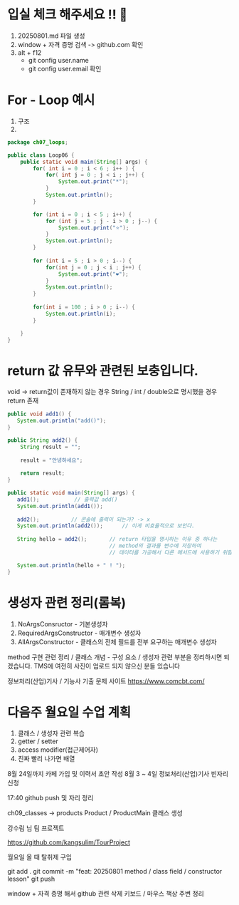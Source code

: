 # 입실 체크 해주세요 !! 💨

1. 20250801.md 파일 생성
2. window + 자격 증명 검색 -> github.com 확인
3. alt + f12
   - git config user.name
   - git config user.email 확인


# For - Loop 예시
1. 구조
2. 
```java
package ch07_loops;

public class Loop06 {
    public static void main(String[] args) {
        for( int i = 0 ; i < 6 ; i++ ) {
            for( int j = 0 ; j < i ; j++) {
                System.out.print("*");
            }
            System.out.println();
        }

        for (int i = 0 ; i < 5 ; i++) {
            for (int j = 5 ; j - i > 0 ; j--) {
                System.out.print("⭐");
            }
            System.out.println();
        }
        
        for (int i = 5 ; i > 0 ; i--) {
            for(int j = 0 ; j < i ; j++) {
                System.out.print("❤️");
            }
            System.out.println();
        }
        
        for(int i = 100 ; i > 0 ; i--) {
            System.out.println(i);
        }

    }
}
```
# return 값 유무와 관련된 보충입니다.

void -> return값이 존재하지 않는 경우
String / int / double으로 명시했을 경우 return 존재

```java
public void add1() {
   System.out.println("add()");
}

public String add2() {
    String result = "";
    
    result = "안녕하세요";
    
    return result;
}

public static void main(String[] args) {
   add1();           // 출력값 add()
   System.out.println(add1());
   
   add2();          // 콘솔에 출력이 되는가? -> x
   System.out.println(add2());      // 이게 비효율적으로 보인다.
   
   String hello = add2();       // return 타입을 명시하는 이유 중 하나는
                                // method의 결과를 변수에 저장하여
                                // 데이터를 가공해서 다른 메서드에 사용하기 위함

   System.out.println(hello + " ! ");
}

```

# 생성자 관련 정리(롬복)
1. NoArgsConsructor - 기본생성자
2. RequiredArgsConstructor - 매개변수 생성자
3. AllArgsConstructor - 클래스의 전체 필드를 전부 요구하는 매개변수 생성자

method 구현 관련 정리 / 클래스 개념 - 구성 요소 / 생성자 관련 부분을 정리하시면 되겠습니다.
TMS에 여전히 사진이 업로드 되지 않으신 분들 있습니다

정보처리(산업)기사 / 기능사 기출 문제 사이트
https://www.comcbt.com/

# 다음주 월요일 수업 계획
1. 클래스 / 생성자 관련 복습
2. getter / setter
3. access modifier(접근제어자)
4. 진짜 빨리 나가면 배열

8월 24일까지 카페 가입 및 이력서 초안 작성
8월 3 ~ 4일 정보처리(산업)기사 빈자리 신청

17:40 github push 및 자리 정리

ch09_classes -> products
Product / ProductMain 클래스 생성




강수림 님 팀 프로젝트

https://github.com/kangsulim/TourProject

월요일 올 때 탈취제 구입

git add .
git commit -m "feat: 20250801 method / class field / constructor lesson"
git push

window + 자격 증명 해서 github 관련 삭제
키보드 / 마우스 책상 주변 정리








